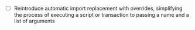 - [ ] Reintroduce automatic import replacement with overrides, simplifying the process 
of executing a script or transaction to passing a name and a list of arguments